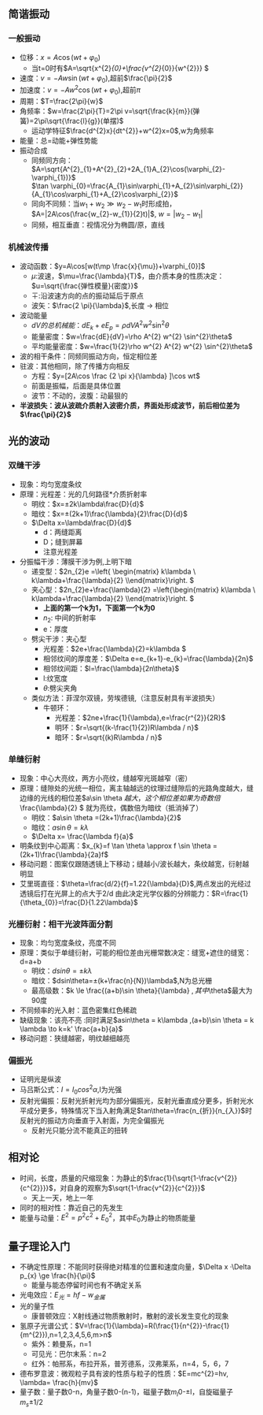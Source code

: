 ## 简谐振动
### 一般振动
* 位移：$x=A\cos(wt+\varphi_{0})$
    * 当t=0时有$A=\sqrt{x^{2}_{0}+\frac{v^{2}_{0}}{w^{2}}} $
* 速度：$v=-Aw\sin(wt+\varphi_{0})$,超前$\frac{\pi}{2}$
* 加速度：$v=-Aw^{2}\cos(wt+\varphi_{0})$,超前$\pi$
* 周期：$T=\frac{2\pi}{w}$
* 角频率：$w=\frac{2\pi}{T}=2\pi v=\sqrt{\frac{k}{m}}(弹簧)=2\pi\sqrt{\frac{l}{g}}(单摆)$
    * 运动学特征$\frac{d^{2}x}{dt^{2}}+w^{2}x=0$,w为角频率
* 能量：总=动能+弹性势能
* 振动合成
    * 同频同方向：$A=\sqrt{A^{2}_{1}+A^{2}_{2}+2A_{1}A_{2}\cos(\varphi_{2}-\varphi_{1})}$  
    $\tan \varphi_{0}=\frac{A_{1}\sin\varphi_{1}+A_{2}\sin\varphi_{2}}{A_{1}\cos\varphi_{1}+A_{2}\cos\varphi_{2}}$
    * 同向不同频：当$w_{1}+w_{2} \gg w_{2}-w_{1}$时形成拍，$A=|2A\cos(\frac{w_{2}-w_{1}}{2}t)|$, $w=|w_{2}-w_{1}|$
    * 同频，相互垂直：视情况分为椭圆/原，直线

### 机械波传播
* 波动函数：$y=A\cos[w(t\mp \frac{x}{\mu})+\varphi_{0}]$
    * $\mu$:波速，$\mu=\frac{\lambda}{T}$，由介质本身的性质决定：$u=\sqrt{\frac{弹性模量}{密度}}$
    * $\mp$:沿波速方向的点的振动延后于原点
    * 波矢：$\frac{2 \pi}{\lambda}$,长度 -> 相位
* 波动能量
    * $dV的总机械能：dE_{k}+eE_{p}=\rho dV A^{2} w^{2} \sin^{2}\theta$
    * 能量密度：$w=\frac{dE}{dV}=\rho A^{2} w^{2} \sin^{2}\theta$
    * 平均能量密度：$w=\frac{1}{2}\rho w^{2} A^{2} w^{2} \sin^{2}\theta$
* 波的相干条件：同频同振动方向，恒定相位差
* 驻波：其他相同，除了传播方向相反
    * 方程：$y=[2A\cos \frac {2 \pi x}{\lambda} ]\cos wt$
    * 前面是振幅，后面是具体位置    
    * 波节：不动的，波腹：动最狠的
* **半波损失：波从波疏介质射入波密介质，界面处形成波节，前后相位差为$\frac{\pi}{2}$**

## 光的波动
### 双缝干涉
* 现象：均匀宽度条纹
* 原理：光程差：光的几何路径*介质折射率
    * 明纹：$x=±2k\lambda\frac{D}{d}$
    * 暗纹：$x=±(2k+1)\frac{\lambda}{2}\frac{D}{d}$
    * $\Delta x=\lambda\frac{D}{d}$
        * d：两缝距离
        * D；缝到屏幕
        * 注意光程差
* 分振幅干涉：薄膜干涉为例,上明下暗
    * 递变型：$2n_{2}e =\left\{ \begin{matrix} k\lambda \\ k\lambda+\frac{\lambda}{2} \\\end{matrix}\right. $
    * 夹心型：$2n_{2}e+\frac{\lambda}{2} =\left\{\begin{matrix} k\lambda \\ k\lambda+\frac{\lambda}{2} \\\end{matrix}\right. $
        * **上面的第一个k为1，下面第一个k为0**
        * $n_{2}$: 中间的折射率
        * e：厚度
    * 劈尖干涉：夹心型
        * 光程差：$2e+\frac{\lambda}{2}=k\lambda $
        * 相邻纹间的厚度差：$\Delta e=e_{k+1}-e_{k}=\frac{\lambda}{2n}$
        * 相邻纹间距：$l=\frac{\lambda}{2n\theta}$
        * l:纹宽度
        * $\theta$:劈尖夹角
    * 类似方法：菲涅尔双镜，劳埃德镜,（注意反射具有半波损失）
        * 牛顿环：
            * 光程差：$2ne+\frac{1}{\lambda},e=\frac{r^{2}}{2R}$
            * 明环：$r=\sqrt{(k-\frac{1}{2})R\lambda / n}$
            * 暗环：$r=\sqrt{(k)R\lambda / n}$
### 单缝衍射
* 现象：中心大亮纹，两方小亮纹，缝越窄光斑越窄（密）
* 原理：缝隙处的光统一相位，离主轴越远的纹理过缝隙后的光路角度越大，缝边缘的光线的相位差$a\sin \theta $越大，这个相位差如果为奇数倍$\frac{\lambda}{2} $ 就为亮纹，偶数倍为暗纹（抵消掉了）
    * 明纹：$a\sin \theta =(2k+1)\frac{\lambda}{2}$
    * 暗纹：$a\sin \theta =k\lambda$
    * $\Delta x= \frac{\lambda f}{a}$
* 明条纹到中心距离：$x_{k}=f \tan \theta \approx f \sin \theta =(2k+1)\frac{\lambda}{2a}f$
* 移动问题：图案仅跟随透镜上下移动；缝越小/波长越大，条纹越宽，衍射越明显
* 艾里斑直径：$\theta=\frac{d/2}{f}=1.22{\lambda}{D}$,两点发出的光经过透镜后打在光屏上的点大于2/d
由此决定光学仪器的分辨能力：$R=\frac{1}{\theta_{0}}=\frac{D}{1.22\lambda}$

### 光栅衍射：相干光波阵面分割
* 现象：均匀宽度条纹，亮度不同
* 原理：类似于单缝衍射，可能的相位差由光栅常数决定：缝宽+遮住的缝宽：d=a+b
    * 明纹：$dsin\theta=±k\lambda$
    * 暗纹：$dsin\theta=±(k+\frac{n}{N})\lambda$,N为总光栅
    * 最高级数：$k \le \frac{(a+b)\sin \theta}{\lambda} $,其中$\theta$最大为90度
* 不同频率的光入射：蓝色密集红色稀疏
* 缺级现象：该亮不亮 :同时满足$asin\theta = k\lambda ,(a+b)\sin \theta = k \lambda \to k=k' \frac{a+b}{a}$
* 移动问题：狭缝越密，明纹越细越亮

### 偏振光
* 证明光是纵波
* 马吕斯公式：$I = I_{0}cos^{2}\alpha$,I为光强
* 反射光偏振：反射光折射光均为部分偏振光，反射光垂直成分更多，折射光水平成分更多，特殊情况下当入射角满足$tan\theta=\frac{n_{折}}{n_{入}}$时反射光的振动方向垂直于入射面，为完全偏振光
    * 反射光只能分流不能真正的扭转

## 相对论
* 时间，长度，质量的尺缩现象：为静止的$\frac{1}{\sqrt{1-\frac{v^{2}}{c^{2}}}}$，对自身的观察为$\sqrt{1-\frac{v^{2}}{c^{2}}}$
    * 天上一天，地上一年
* 同时的相对性：靠近自己的先发生
* 能量与动量：$E^{2}=p^{2}c^{2}+E^{2}_{0}$，其中$E_{0}$为静止的物质能量

## 量子理论入门
* 不确定性原理：不能同时获得绝对精准的位置和速度向量，$\Delta x ·\Delta p_{x} \ge \frac{h}{\pi}$
    * 能量与能态停留时间也有不确定关系
* 光电效应：$E_{光}=hf-w_{金属}$
* 光的量子性
    * 康普顿效应：X射线通过物质散射时，散射的波长发生变化的现象
* 氢原子光谱公式：$V=\frac{1}{\lambda}=R(\frac{1}{n^{2}}-\frac{1}{m^{2}}),n=1,2,3,4,5,6,m>n$
    * 紫外：赖曼系，n=1
    * 可见光：巴尔末系：n=2
    * 红外：帕邢系，布拉开系，普芳德系，汉弗莱系，n=4，5，6，7
* 德布罗意波：微观粒子具有波的性质与粒子的性质：$E=mc^{2}=hv, \lambda= \frac{h}{mv}$
* 量子数：量子数0-n，角量子数0-(n-1)，磁量子数$m_{l}$0-±l，自旋磁量子$m_{s}$±1/2

